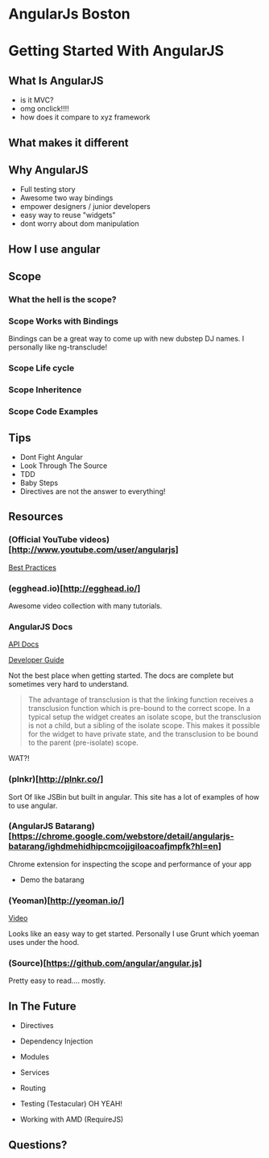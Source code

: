 # AngularJs Boston

# Getting Started With AngularJS

## What Is AngularJS

* is it MVC?
* omg onclick!!!!
* how does it compare to xyz framework

## What makes it different

## Why AngularJS

* Full testing story
* Awesome two way bindings
* empower designers / junior developers
* easy way to reuse "widgets"
* dont worry about dom manipulation

## How I use angular

## Scope

### What the hell is the scope?

### Scope Works with Bindings

Bindings can be a great way to come up with new dubstep DJ names. I personally like ng-transclude!

### Scope Life cycle

### Scope Inheritence

### Scope Code Examples

## Tips

* Dont Fight Angular
* Look Through The Source
* TDD
* Baby Steps
* Directives are not the answer to everything!

## Resources 

### (Official YouTube videos)[http://www.youtube.com/user/angularjs] 

[Best Practices](http://www.youtube.com/watch?v=ZhfUv0spHCY)

### (egghead.io)[http://egghead.io/]

Awesome video collection with many tutorials. 

### AngularJS Docs

[API Docs](http://docs.angularjs.org/api/)

[Developer Guide](http://docs.angularjs.org/guide/)

Not the best place when getting started. The docs are complete but sometimes very hard to understand. 

>
> The advantage of transclusion is that the linking function receives a transclusion function which 
> is pre-bound to the correct scope. In a typical setup the widget creates an isolate scope, but the 
> transclusion is not a child, but a sibling of the isolate scope. This makes it possible for the 
> widget to have private state, and the transclusion to be bound to the parent (pre-isolate) scope.
>

WAT?!

### (plnkr)[http://plnkr.co/]

Sort Of like JSBin but built in angular. This site has a lot of examples of how to use angular. 

### (AngularJS Batarang)[https://chrome.google.com/webstore/detail/angularjs-batarang/ighdmehidhipcmcojjgiloacoafjmpfk?hl=en]

Chrome extension for inspecting the scope and performance of your app

* Demo the batarang

### (Yeoman)[http://yeoman.io/]

[Video](http://www.youtube.com/watch?v=XOmwZopzcTA) 

Looks like an easy way to get started. Personally I use Grunt which yoeman uses under the hood. 

### (Source)[https://github.com/angular/angular.js]

Pretty easy to read.... mostly. 

## In The Future

* Directives
* Dependency Injection
* Modules
* Services
* Routing

* Testing (Testacular) OH YEAH!
* Working with AMD (RequireJS)

## Questions?





